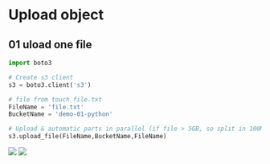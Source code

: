 # Upload object

## 01 uload one file
````python
import boto3

# Create s3 client
s3 = boto3.client('s3')

# file from touch file.txt
FileName = 'file.txt'
BucketName = 'demo-01-python'

# Upload & automatic parts in parallel (if file > 5GB, so split in 100MB)
s3.upload_file(FileName,BucketName,FileName)
````
[<img src="https://i.imgur.com/z7iIBzc.png">](https://i.imgur.com/z7iIBzc.png)
[<img src="https://i.imgur.com/pGlzYxN.png">](https://i.imgur.com/pGlzYxN.png)
